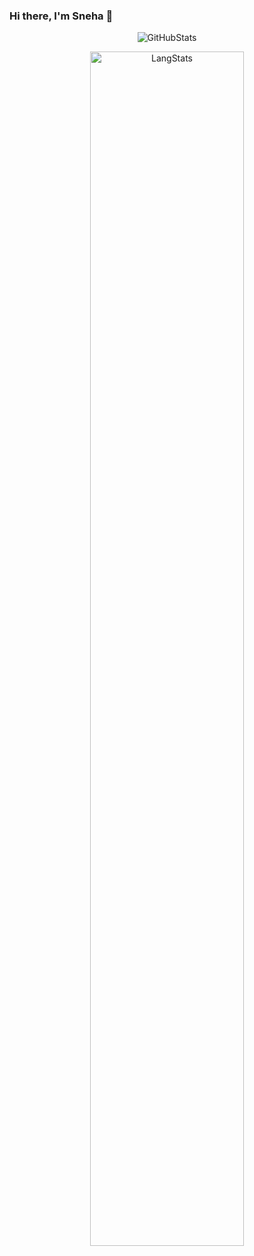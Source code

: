 ### Hi there, I'm Sneha 👋

<p align="center">
  <img src="https://github-readme-stats.vercel.app/api?username=snehh&show_icons=true&theme=vue" alt="GitHubStats" />
</p>

<p align="center">
  <img src="https://cr-skills-chart-widget.azurewebsites.net/api/api?username=snehh&padding=10" width="70%" height="70%" alt="LangStats" />
</p>
